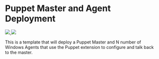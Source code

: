 # Puppet Master and Agent Deployment

<a href="https://portal.azure.com/#create/Microsoft.Template/uri/https%3A%2F%2Fraw.githubusercontent.com%2Fkenazk%2Fkenaztemplates%2Fmaster%2Fpuppetenterprise%2Fazuredeploy.json" target="_blank">
    <img src="http://azuredeploy.net/deploybutton.png"/>
</a>

<a href="http://armviz.io/#/?load=https%3A%2F%2Fraw.githubusercontent.com%2Fkenazk%2Fkenaztemplates%2Fmaster%2Fpuppetenterprise%2Fazuredeploy.json" target="_blank">
    <img src="http://armviz.io/visualizebutton.png"/>
</a>

This is a template that will deploy a Puppet Master and N number of Windows Agents that use the Puppet extension to configure and talk back to the master.
